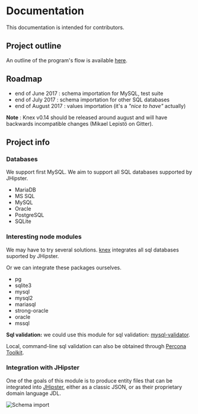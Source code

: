 # Documentation

This documentation is intended for contributors.

## Project outline

An outline of the program's flow is available [here](outline.yaml).

## Roadmap

* end of June 2017 : schema importation for MySQL, test suite
* end of July 2017 : schema importation for other SQL databases
* end of August 2017 : values importation (it's a *"nice to have"* actually)

**Note** : Knex v0.14 should be released around august and will have backwards incompatible changes (Mikael Lepistö on Gitter).

## Project info

### Databases

We support first MySQL. We aim to support all SQL databases supported by JHipster.

* MariaDB
* MS SQL
* MySQL
* Oracle
* PostgreSQL
* SQLite

### Interesting node modules

We may have to try several solutions. [knex](http://knexjs.org/) integrates all sql databases suported by JHipster.

Or we can integrate these packages ourselves.

* pg
* sqlite3
* mysql
* mysql2
* mariasql
* strong-oracle
* oracle
* mssql

**Sql validation:** we could use this module for sql validation: [mysql-validator](https://www.npmjs.com/package/mysql-validator).

Local, command-line sql validation can also be obtained through [Percona Toolkit](https://www.percona.com/software/database-tools/percona-toolkit).

### Integration with JHipster

One of the goals of this module is to produce entity files that can be integrated into [JHipster](www.jhipster.github.io), either as a classic JSON, or as their proprietary domain language JDL.

![Schema import](Schema-import.png)
